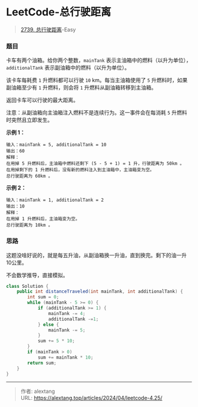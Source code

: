 # LeetCode-总行驶距离

> [2739. 总行驶距离](https://leetcode.cn/problems/total-distance-traveled/)-Easy

### 题目

卡车有两个油箱。给你两个整数，`mainTank` 表示主油箱中的燃料（以升为单位），`additionalTank` 表示副油箱中的燃料（以升为单位）。

该卡车每耗费 `1` 升燃料都可以行驶 `10` km。每当主油箱使用了 `5` 升燃料时，如果副油箱至少有 `1` 升燃料，则会将 `1` 升燃料从副油箱转移到主油箱。

返回卡车可以行驶的最大距离。

注意：从副油箱向主油箱注入燃料不是连续行为。这一事件会在每消耗 `5` 升燃料时突然且立即发生。

**示例 1：**

```
输入：mainTank = 5, additionalTank = 10
输出：60
解释：
在用掉 5 升燃料后，主油箱中燃料还剩下 (5 - 5 + 1) = 1 升，行驶距离为 50km 。
在用掉剩下的 1 升燃料后，没有新的燃料注入到主油箱中，主油箱变为空。
总行驶距离为 60km 。
```

**示例 2：**

```
输入：mainTank = 1, additionalTank = 2
输出：10
解释：
在用掉 1 升燃料后，主油箱变为空。
总行驶距离为 10km 。
```

### 思路

这题没啥好说的，就是每五升油，从副油箱换一升油，直到换完。剩下的油一升10公里。

不会数学推导，直接模拟。

```java
class Solution {
    public int distanceTraveled(int mainTank, int additionalTank) {
        int sum = 0;
        while (mainTank - 5 >= 0) {
            if (additionalTank >= 1) {
                mainTank -= 4;
                additionalTank -=1;
            } else {
                mainTank -= 5;
            }
            sum += 5 * 10;
        }
        if (mainTank > 0)
            sum += mainTank * 10;
        return sum;
    }
}
```



---

> 作者: alextang  
> URL: https://alextang.top/articles/2024/04/leetcode-4.25/  

